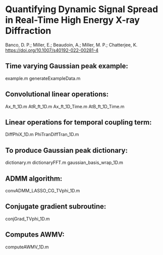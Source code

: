 # Quantifying Dynamic Signal Spread in Real-Time High Energy X-ray Diffraction
Banco, D. P.; Miller, E.; Beaudoin, A.; Miller, M. P.; Chatterjee, K.
https://doi.org/10.1007/s40192-022-00281-4

## Time varying Gaussian peak example:
example.m
generateExampleData.m

## Convolutional linear operations:
Ax_ft_1D.m
AtR_ft_1D.m
Ax_ft_1D_Time.m
AtB_ft_1D_Time.m

## Linear operations for temporal coupling term:
DiffPhiX_1D.m
PhiTranDiffTran_1D.m

## To produce Gaussian peak  dictionary:
dictionary.m
dictionaryFFT.m
gaussian_basis_wrap_1D.m

## ADMM algorithm:
convADMM_LASSO_CG_TVphi_1D.m

## Conjugate gradient subroutine:
conjGrad_TVphi_1D.m

## Computes AWMV:
computeAWMV_1D.m



